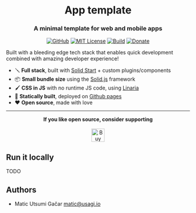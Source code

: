<div align="center">
    <h1>App template</h1>
    <h3>A minimal template for web and mobile apps</h3>

[![GitHub](https://img.shields.io/badge/GitHub-code-blue?logo=github)](https://github.com/shiro/blog)
[![MIT License](https://img.shields.io/github/license/shiro/blog?color=43A047&logo=linux&logoColor=white)](https://github.com/shiro/blog/blob/master/LICENSE)
[![Build](https://img.shields.io/github/actions/workflow/status/shiro/blog/CI.yml?color=00897B&logo=github-actions&logoColor=white)](https://github.com/shiro/blog/actions/workflows/CI.yml)
[![Donate](https://img.shields.io/badge/Ko--Fi-donate-orange?logo=ko-fi&color=E53935)](https://ko-fi.com/C0C3RTCCI)

</div>

Built with a bleeding edge tech stack that enables quick development combined with amazing developer experience!

- 🪛 **Full stack**, built with [Solid Start](https://start.solidjs.com) + custom plugins/components
- 📦 **Small bundle size** using the [Solid.js](https://www.solidjs.com) framework
- 🖌️ **CSS in JS** with no runtime JS code, using [Linaria](https://linaria.dev)
- 💾 **Statically built**, deployed on [Github pages](https://pages.github.com)
- ❤️ **Open source**, made with love

---

<div align="center">
    <b>If you like open source, consider supporting</b>
    <br/>
    <br/>
    <a href='https://ko-fi.com/C0C3RTCCI' target='_blank'><img height='36' style='border:0px;height:36px;' src='https://storage.ko-fi.com/cdn/kofi3.png?v=3' border='0' alt='Buy Me a Coffee at ko-fi.com' /></a>
</div>

## Run it locally

TODO

## Authors

- Matic Utsumi Gačar <matic@usagi.io>
